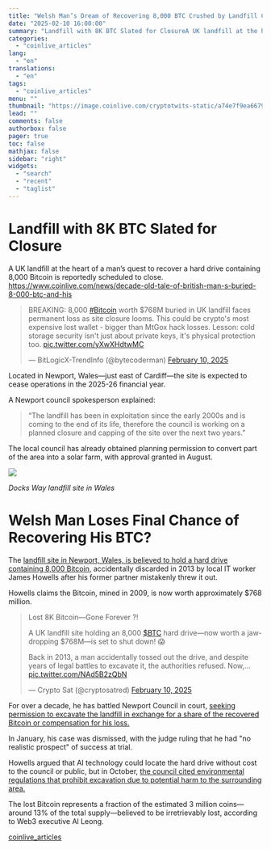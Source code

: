 ```yaml
---
title: "Welsh Man’s Dream of Recovering 8,000 BTC Crushed by Landfill Closure: Is it Time for Him to Stop Fighting the Inevitable?"
date: "2025-02-10 16:00:00"
summary: "Landfill with 8K BTC Slated for ClosureA UK landfill at the heart of a man’s quest to recover a hard drive containing 8,000 Bitcoin is reportedly scheduled to close. https://www.coinlive.com/news/decade-old-tale-of-british-man-s-buried-8-000-btc-and-his BREAKING: 8,000 #Bitcoin worth $768M buried in UK landfill faces permanent loss as site closure looms. This could be crypto's..."
categories:
  - "coinlive_articles"
lang:
  - "en"
translations:
  - "en"
tags:
  - "coinlive_articles"
menu: ""
thumbnail: "https://image.coinlive.com/cryptotwits-static/a74e7f9ea66790650508bb602630ed5a.jpeg"
lead: ""
comments: false
authorbox: false
pager: true
toc: false
mathjax: false
sidebar: "right"
widgets:
  - "search"
  - "recent"
  - "taglist"
---
```


Landfill with 8K BTC Slated for Closure
=======================================

A UK landfill at the heart of a man’s quest to recover a hard drive containing 8,000 Bitcoin is reportedly scheduled to close. https://www.coinlive.com/news/decade-old-tale-of-british-man-s-buried-8-000-btc-and-his

> BREAKING: 8,000 [#Bitcoin](https://twitter.com/hashtag/Bitcoin?src=hash&ref_src=twsrc%5Etfw) worth $768M buried in UK landfill faces permanent loss as site closure looms. This could be crypto's most expensive lost wallet - bigger than MtGox hack losses. Lesson: cold storage security isn't just about private keys, it's physical protection too. [pic.twitter.com/yXwXHdtwMC](https://t.co/yXwXHdtwMC)
> 
> — BitLogicX-TrendInfo (@bytecoderman) [February 10, 2025](https://twitter.com/bytecoderman/status/1888849708166021140?ref_src=twsrc%5Etfw)

Located in Newport, Wales—just east of Cardiff—the site is expected to cease operations in the 2025-26 financial year.

A Newport council spokesperson explained:

> “The landfill has been in exploitation since the early 2000s and is coming to the end of its life, therefore the council is working on a planned closure and capping of the site over the next two years.”

The local council has already obtained planning permission to convert part of the area into a solar farm, with approval granted in August.

![](https://image.coinlive.com/cryptotwits-static/e3774ac26ff34c7ef4c6492046dec362.jpg)

*Docks Way landfill site in Wales*

Welsh Man Loses Final Chance of Recovering His BTC?
===================================================

The [landfill site in Newport, Wales, is believed to hold a hard drive containing 8,000 Bitcoin,](https://www.coinlive.com/news/welsh-man-loses-final-legal-battle-to-recover-over-750 ) accidentally discarded in 2013 by local IT worker James Howells after his former partner mistakenly threw it out.

Howells claims the Bitcoin, mined in 2009, is now worth approximately $768 million.

> Lost 8K Bitcoin—Gone Forever ?!  
>   
> A UK landfill site holding an 8,000 [$BTC](https://twitter.com/search?q=%24BTC&src=ctag&ref_src=twsrc%5Etfw) hard drive—now worth a jaw-dropping $768M—is set to shut down! 😱  
>   
> Back in 2013, a man accidentally tossed out the drive, and despite years of legal battles to excavate it, the authorities refused. Now,… [pic.twitter.com/NAd5B2zQbN](https://t.co/NAd5B2zQbN)
> 
> — Crypto Sat (@cryptosatred) [February 10, 2025](https://twitter.com/cryptosatred/status/1888841844483870752?ref_src=twsrc%5Etfw)

For over a decade, he has battled Newport Council in court, [seeking permission to excavate the landfill in exchange for a share of the recovered Bitcoin or compensation for his loss.](https://www.coinlive.com/news/decade-old-tale-of-british-man-s-buried-8-000-btc-and-his ) 

In January, his case was dismissed, with the judge ruling that he had "no realistic prospect" of success at trial.

Howells argued that AI technology could locate the hard drive without cost to the council or public, but in October, [the council cited environmental regulations that prohibit excavation due to potential harm to the surrounding area.](https://www.coinlive.com/news/welsh-man-loses-final-legal-battle-to-recover-over-750 ) 

The lost Bitcoin represents a fraction of the estimated 3 million coins—around 13% of the total supply—believed to be irretrievably lost, according to Web3 executive Al Leong.

[coinlive_articles](https://www.coinlive.com/news/welsh-man-s-dream-of-recovering-8-000-btc-crushed-by-landfill)
